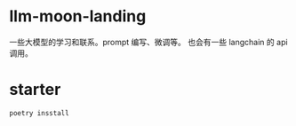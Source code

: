 # llm-moon-landing

一些大模型的学习和联系。prompt 编写、微调等。
也会有一些 langchain 的 api 调用。

# starter

```shell
poetry insstall
```